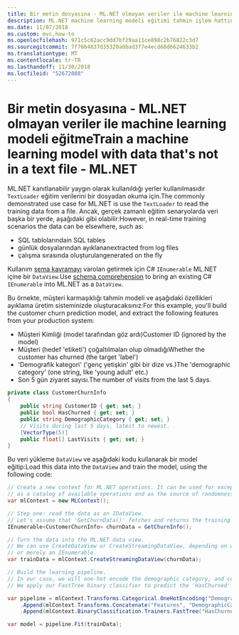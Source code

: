```yaml
---
title: Bir metin dosyasına - ML.NET olmayan veriler ile machine learning modeli eğitme
description: ML.NET machine learning modeli eğitimi tahmin işlem hattının parçası olarak dosya olmayan eğitim verilerini yüklemek için nasıl kullanılacağını keşfedin.
ms.date: 11/07/2018
ms.custom: mvc,how-to
ms.openlocfilehash: 971c5c62acc9dd7bf29aa11ce898c2b76822c3d7
ms.sourcegitcommit: 7f7664837d35320a0bad3f7e4ecd68d6624633b2
ms.translationtype: MT
ms.contentlocale: tr-TR
ms.lasthandoff: 11/30/2018
ms.locfileid: "52672088"
---
```

# <a name="train-a-machine-learning-model-with-data-thats-not-in-a-text-file---mlnet"></a><span data-ttu-id="eff04-103">Bir metin dosyasına - ML.NET olmayan veriler ile machine learning modeli eğitme</span><span class="sxs-lookup"><span data-stu-id="eff04-103">Train a machine learning model with data that's not in a text file - ML.NET</span></span>

<span data-ttu-id="eff04-104">ML.NET kanıtlanabilir yaygın olarak kullanıldığı yerler kullanılmasıdır `TextLoader` eğitim verilerini bir dosyadan okuma için.</span><span class="sxs-lookup"><span data-stu-id="eff04-104">The commonly demonstrated use case for ML.NET is use the `TextLoader` to read the training data from a file.</span></span>
<span data-ttu-id="eff04-105">Ancak, gerçek zamanlı eğitim senaryolarda veri başka bir yerde, aşağıdaki gibi olabilir:</span><span class="sxs-lookup"><span data-stu-id="eff04-105">However, in real-time training scenarios the data can be elsewhere, such as:</span></span>

* <span data-ttu-id="eff04-106">SQL tablolarında</span><span class="sxs-lookup"><span data-stu-id="eff04-106">in SQL tables</span></span>
* <span data-ttu-id="eff04-107">günlük dosyalarından ayıklanan</span><span class="sxs-lookup"><span data-stu-id="eff04-107">extracted from log files</span></span>
* <span data-ttu-id="eff04-108">çalışma sırasında oluşturulan</span><span class="sxs-lookup"><span data-stu-id="eff04-108">generated on the fly</span></span>

<span data-ttu-id="eff04-109">Kullanım [şema kavramayı](https://github.com/dotnet/machinelearning/tree/master/docs/code/SchemaComprehension.md) varolan getirmek için C# `IEnumerable` ML.NET içine bir `DataView`.</span><span class="sxs-lookup"><span data-stu-id="eff04-109">Use [schema comprehension](https://github.com/dotnet/machinelearning/tree/master/docs/code/SchemaComprehension.md) to bring an existing C# `IEnumerable` into ML.NET as a `DataView`.</span></span>

<span data-ttu-id="eff04-110">Bu örnekte, müşteri karmaşıklığı tahmin modeli ve aşağıdaki özellikleri ayıklama üretim sisteminizde oluşturacaksınız:</span><span class="sxs-lookup"><span data-stu-id="eff04-110">For this example, you'll build the customer churn prediction model, and extract the following features from your production system:</span></span>

* <span data-ttu-id="eff04-111">Müşteri Kimliği (model tarafından göz ardı)</span><span class="sxs-lookup"><span data-stu-id="eff04-111">Customer ID (ignored by the model)</span></span>
* <span data-ttu-id="eff04-112">Müşteri (hedef 'etiketi') çoğaltılmaları olup olmadığı</span><span class="sxs-lookup"><span data-stu-id="eff04-112">Whether the customer has churned (the target 'label')</span></span>
* <span data-ttu-id="eff04-113">'Demografik kategori' ('genç yetişkin' gibi bir dize vs.)</span><span class="sxs-lookup"><span data-stu-id="eff04-113">The 'demographic category' (one string, like 'young adult' etc.)</span></span>
* <span data-ttu-id="eff04-114">Son 5 gün ziyaret sayısı.</span><span class="sxs-lookup"><span data-stu-id="eff04-114">The number of visits from the last 5 days.</span></span>

```csharp
private class CustomerChurnInfo
{
    public string CustomerID { get; set; }
    public bool HasChurned { get; set; }
    public string DemographicCategory { get; set; }
    // Visits during last 5 days, latest to newest.
    [VectorType(5)]
    public float[] LastVisits { get; set; }
}
```

<span data-ttu-id="eff04-115">Bu veri yükleme `DataView` ve aşağıdaki kodu kullanarak bir model eğitip:</span><span class="sxs-lookup"><span data-stu-id="eff04-115">Load this data into the `DataView` and train the model, using the following code:</span></span>

```csharp
// Create a new context for ML.NET operations. It can be used for exception tracking and logging,
// as a catalog of available operations and as the source of randomness.
var mlContext = new MLContext();

// Step one: read the data as an IDataView.
// Let's assume that 'GetChurnData()' fetches and returns the training data from somewhere.
IEnumerable<CustomerChurnInfo> churnData = GetChurnInfo();

// Turn the data into the ML.NET data view.
// We can use CreateDataView or CreateStreamingDataView, depending on whether 'churnData' is an IList,
// or merely an IEnumerable.
var trainData = mlContext.CreateStreamingDataView(churnData);

// Build the learning pipeline.
// In our case, we will one-hot encode the demographic category, and concatenate that with the number of visits.
// We apply our FastTree binary classifier to predict the 'HasChurned' label.

var pipeline = mlContext.Transforms.Categorical.OneHotEncoding("DemographicCategory")
    .Append(mlContext.Transforms.Concatenate("Features", "DemographicCategory", "LastVisits"))
    .Append(mlContext.BinaryClassification.Trainers.FastTree("HasChurned", "Features", numTrees: 20));

var model = pipeline.Fit(trainData);
```
